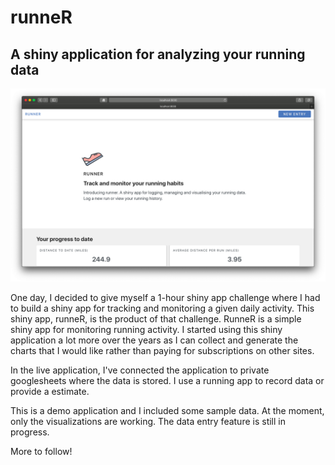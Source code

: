 # runneR
## A shiny application for analyzing your running data

![](runneR.png)

One day, I decided to give myself a 1-hour shiny app challenge where I had to build a shiny app for tracking and monitoring a given daily activity. This shiny app, runneR, is the product of that challenge. RunneR is a simple shiny app for monitoring running activity. I started using this shiny application a lot more over the years as I can collect and generate the charts that I would like rather than paying for subscriptions on other sites. 

In the live application, I've connected the application to private googlesheets where the data is stored. I use a running app to record data or provide a estimate.

This is a demo application and I included some sample data. At the moment, only the visualizations are working. The data entry feature is still in progress. 

More to follow!
